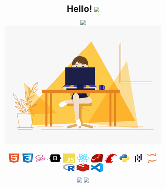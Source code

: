 <h1 align="center" >Hello!  <img src="https://media.giphy.com/media/hvRJCLFzcasrR4ia7z/giphy.gif" width="30px"></h1>


<p align="center">
  <a href="#"><img width="650px" src="https://readme-typing-svg.herokuapp.com?font=Ubuntu&color=FFD700&size=22&center=true&lines=Welcome+to+my+GitHub+profile;Happy+to+see+you+here;Feel+free+to+look+around;Reach+me+out+if+you+need+me;Have+a+great+day"></a>
  <img align="center" src="https://github.com/ncgc/ncgc/blob/main//programming_girl.gif" alt="Banner Profile" width="500" title="Hello there">
</p>

<br/>

<div align="center">
  <img align="center" alt="HTML" height="30" width="40" src="https://raw.githubusercontent.com/devicons/devicon/master/icons/html5/html5-original.svg">
  <img align="center" alt="CSS" height="30" width="40" src="https://raw.githubusercontent.com/devicons/devicon/master/icons/css3/css3-original.svg">
  <img align="center" alt="SASS" height="30" width="40" src="https://raw.githubusercontent.com/devicons/devicon/master/icons/sass/sass-original.svg">
  <img align="center" alt="BOOTSTRAP" height="30" width="40" src="https://raw.githubusercontent.com/devicons/devicon/master/icons/bootstrap/bootstrap-plain.svg">
  <img align="center" alt="JS" height="30" width="40" src="https://raw.githubusercontent.com/devicons/devicon/master/icons/javascript/javascript-plain.svg">
  <img align="center" alt="REACT" height="30" width="40" src="https://raw.githubusercontent.com/devicons/devicon/master/icons/react/react-original.svg">
  <img align="center" alt="RUBY" height="30" width="40" src="https://raw.githubusercontent.com/devicons/devicon/master/icons/ruby/ruby-original.svg">
  <img align="center" alt="RUBY ON RAILS" height="30" width="40" src="https://raw.githubusercontent.com/devicons/devicon/master/icons/rails/rails-plain.svg">
  <img align="center" alt="PYTHON" height="30" width="40" src="https://raw.githubusercontent.com/devicons/devicon/master/icons/python/python-original.svg">
  <img align="center" alt="PANDAS" height="30" width="40" src="https://raw.githubusercontent.com/devicons/devicon/master/icons/pandas/pandas-original.svg">
  <img align="center" alt="JUPYTER" height="30" width="40" src="https://raw.githubusercontent.com/devicons/devicon/master/icons/jupyter/jupyter-original.svg">
  <img align="center" alt="R" height="30" width="40" src="https://raw.githubusercontent.com/devicons/devicon/master/icons/r/r-original.svg">
  <img align="center" alt="REDIS" height="30" width="40" src="https://raw.githubusercontent.com/devicons/devicon/master/icons/redis/redis-original.svg">
  <img align="center" alt="VSCODE" height="30" width="40" src="https://raw.githubusercontent.com/devicons/devicon/master/icons/vscode/vscode-original.svg">
</div>

<br/>

<div align="center">
  <img height="180em" src="https://github-readme-stats.vercel.app/api?username=ncgc&show_icons=true&theme=radical&include_all_commits=true&count_private=true&hide_border=true"/>
  <img height="180em" src="http://github-readme-streak-stats.herokuapp.com?user=ncgc&theme=radical&hide_border=true&date_format=M%20j%5B%2C%20Y%5D"/>
</div>

